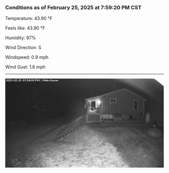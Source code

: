 ### Conditions as of February 25, 2025 at 7:59:20 PM CST 

Temperature: 43.90 &deg;F

Feels like: 43.90 &deg;F

Humidity: 87%

Wind Direction: S

Windspeed: 0.9 mph

Wind Gust: 1.6 mph

---

<img src="./images/latest.jpeg"/>

